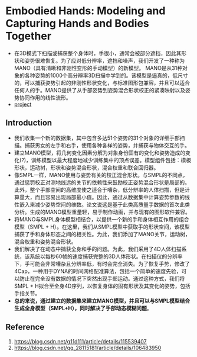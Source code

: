 # Embodied Hands: Modeling and Capturing Hands and Bodies Together

- 在3D模式下扫描或捕获整个身体时，手很小，通常会被部分遮挡，因此其形状和姿势很难恢复。为了应对低分辨率，遮挡和噪声，我们开发了一种称为MANO（具有清晰和非刚性变形的手动模型）的新模型。 MANO是从31种对象的各种姿势的1000个高分辨率3D扫描中学到的。该模型是逼真的，低尺寸的，可以捕获姿势引起的非刚性形状变化，与标准图形包兼容，并且可以适合任何人的手。MANO提供了从手部姿势到姿势混合形状校正的紧凑映射以及姿势协同作用的线性流形。
- [project](http://mano.is.tue.mpg.de)

## Introduction
- 我们收集一个新的数据集，其中包含多达51个姿势的31个对象的详细手部扫描。捕获男女的左手和右手，使用各种各样的姿势，并捕获与物体交互的手。
- 建立MANO模型，将几何变化因素分解为对象身份固有的变化和姿势造成的变化(?)，训练模型以最大程度地减少训练集中的顶点误差。模型组件包括：模板形状，运动树，形状和姿势混合形状，混合权重和联合回归器。
- 像SMPL一样，MANO使用与姿势有关的校正混合形状。与SMPL的不同点，通过惩罚校正对测地线远的关节的依赖性来鼓励校正姿势混合形状是局部的。此外，整个手部空间的高维度使之适合于嘈杂，低分辨率的人体扫描，但是计算量大，而且容易出现局部最小值。因此，通过从数据集中计算姿势参数的线性嵌入来减少姿势空间的维数。论文说这是基于此类高质量手数据的首次此类分析。生成的MANO模型重量轻，易于制作动画，并与现有的图形软件兼容。
- 将MANO与SMPL身体模型相结合，以提供一个新的手和身体相互作用的组合模型（SMPL + H）。在这里，我们从SMPL模型中获取手的形状空间，该模型捕获了手和身体形态之间的相关性。为此，我们添加了MANO关节，运动树，混合权重和姿势混合形状。
- 我们解决了在动态中捕获全身和手的问题。为此，我们采用了4D人体扫描系统，该系统以每秒60帧的速度捕获完整的3D人体形状。在扫描仪的分辨率下，手可能会非常嘈杂且分辨率低，有时会完全消失。为了恢复手势，修改了4Cap，一种用于DYNA的时间网格配准算法，包括一个简单的速度先验，可以防止在完全没有数据的情况下突然出现手部运动。通过这种方式，我们将SMPL + H拟合至全身4D序列，以恢复身体的固有形状及其变化的姿势，包括手指关节。
- **总的来说，通过建立的数据集来建立MANO模型，并且可以与SMPL模型结合生成全身模型（SMPL+H），同时解决了手部动态模糊问题**。

## Reference
1. https://blog.csdn.net/g11d111/article/details/115539407
2. https://blog.csdn.net/qq_28115181/article/details/106483950